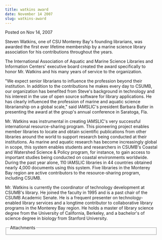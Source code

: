 ```yaml
---
title: watkins award
date: November 14 2007
slug: watkins-award
---
```


 
<span class="date">Posted on Nov 14, 2007 </span>
<p>
  Steven Watkins, one of CSU Monterey Bay&apos;s founding librarians, was
  awarded the first ever lifetime membership by a marine science library
  association for his contributions throughout the years.
</p>
<p>
  The International Association of Aquatic and Marine Science Libraries and
  Information Centers&apos; executive board created the award specifically to
  honor Mr. Watkins and his many years of service to the organization.
</p>
<p>
  &quot;We expect senior librarians to influence the profession beyond their
  institution. In addition to the contributions he makes every day to CSUMB, our
  organization has benefited from Steve&apos;s background in technology and his
  interest in the use of open source software for library applications. He has
  clearly influenced the profession of marine and aquatic science librarianship
  on a global scale,&quot; said IAMSLIC&apos;s president Barbara Butler in
  presenting the award at the group&apos;s annual conference in Saratoga, Fla.
</p>
<p>
  Mr. Watkins was instrumental in creating IAMSLIC&apos;s very successful
  international resource-sharing program. This pioneering project enables member
  libraries to locate and obtain scientific publications from other libraries
  around the world to support research being conducted at their institutions. As
  marine and aquatic research has become increasingly global in scope, this
  system enables students and researchers in CSUMB&apos;s Coastal and Watershed
  Science &amp; Policy program, for instance, to gain access to important
  studies being conducted on coastal environments worldwide. During the past
  year alone, 110 IAMSLIC libraries in 44 countries obtained nearly 4,000
  documents using this system. Five libraries in the Monterey Bay region are
  active contributors to the resource-sharing program, including CSUMB.
</p>
<p>
  Mr. Watkins is currently the coordinator of technology development at
  CSUMB&apos;s library. He joined the faculty in 1995 and is a past chair of the
  CSUMB Academic Senate. He is a frequent presenter on technology-enabled
  library services and a longtime contributor to collaborative library programs
  in the Monterey Bay region. He holds a master of library science degree from
  the University of California, Berkeley, and a bachelor&apos;s of science
  degree in biology from Stanford University.<br />
</p>
<fieldset class="fieldgroup group-attachments">
  <legend>Attachments</legend>
  <div class="field field-type-emvideo field-field-attach-video">
    <div class="field-items">
      <div class="field-item odd">
        <div class="emvideo emvideo-video emvideo-" />
      </div>
    </div>
  </div>
</fieldset>
 
